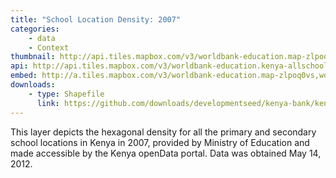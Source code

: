 ```yaml
---
title: "School Location Density: 2007"
categories: 
    - data
    - Context
thumbnail: http://api.tiles.mapbox.com/v3/worldbank-education.map-zlpoq0vs,worldbank-education.kenya-allschools-hexgrid/7/77/63.png128
api: http://api.tiles.mapbox.com/v3/worldbank-education.kenya-allschools-hexgrid.jsonp
embed: http://a.tiles.mapbox.com/v3/worldbank-education.map-zlpoq0vs,worldbank-education.kenya-allschools-hexgrid.html#6/-0.1318/37.0899
downloads:
    - type: Shapefile
      link: https://github.com/downloads/developmentseed/kenya-bank/kenya-schools-hexgrid.zip
---
```

<p>This layer depicts the hexagonal density for all the primary and secondary school locations in Kenya in 2007, provided by Ministry of Education and made accessible by the Kenya openData portal. Data was obtained May 14, 2012.</p>